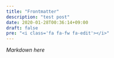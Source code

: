 ```yaml
---
title: "Frontmatter"
description: "test post"
date: 2020-01-28T00:36:14+09:00
draft: false
pre: "<i class='fa fa-fw fa-edit'></i>"
---
```


*Markdown here*
